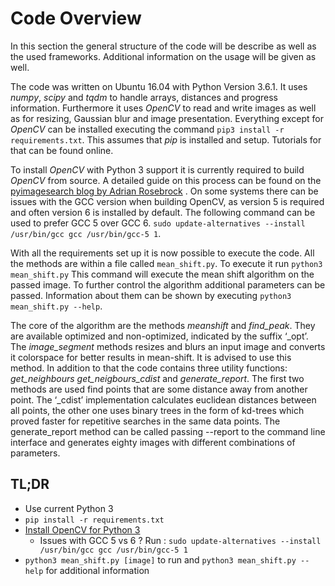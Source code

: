 # Code Overview
In this section the general structure of the code will be describe as well as the used frameworks. Additional information on the usage will be given as well. 

The code was written on Ubuntu 16.04 with Python Version 3.6.1. It uses *numpy*, *scipy* and *tqdm* to handle arrays, distances and progress information. Furthermore it uses *OpenCV* to read and write images as well as for resizing, Gaussian blur and image presentation. Everything except for *OpenCV* can be installed executing the command `pip3 install -r requirements.txt`.
This assumes that *pip* is installed and setup. Tutorials for that can be found online. 

To install *OpenCV* with Python 3 support it is currently required to build *OpenCV* from source. A detailed guide on this process can be found on the [pyimagesearch blog by Adrian Rosebrock](http://www.pyimagesearch.com/2016/10/24/ubuntu-16-04-how-to-install-opencv/) . 
On some systems there can be issues with the GCC version when building OpenCV, as version 5 is required and often version 6 is installed by default. The following command can be used to prefer GCC 5 over GCC 6. `sudo update-alternatives --install /usr/bin/gcc gcc /usr/bin/gcc-5 1`.

With all the requirements set up it is now possible to execute the code. All the methods are within a file called `mean_shift.py`. To execute it run `python3 mean_shift.py` This command will execute the mean shift algorithm on the passed image. To further control the algorithm additional parameters can be passed. Information about them can be shown by executing `python3 mean_shift.py --help`. 

The core of the algorithm are the methods *meanshift* and *find_peak*. They are available optimized and non-optimized, indicated by the suffix ‘_opt’. The *image_segment* methods resizes and blurs an input image and converts it colorspace for better results in mean-shift. It is advised to use this method. In addition to that the code contains three utility functions: *get_neighbours* *get_neigbours_cdist* and *generate_report*. The first two methods are used find points that are some distance away from another point. The ‘_cdist’ implementation calculates euclidean distances between all points, the other one uses binary trees in the form of kd-trees which proved faster for repetitive searches in the same data points. The generate_report method can be called passing --report to the command line interface and generates eighty images with different combinations of parameters.

## TL;DR

- Use current Python 3
- `pip install -r requirements.txt`
- [Install OpenCV for Python 3](http://www.pyimagesearch.com/2016/10/24/ubuntu-16-04-how-to-install-opencv/)
  - Issues with GCC 5 vs 6 ? Run : `sudo update-alternatives --install /usr/bin/gcc gcc /usr/bin/gcc-5 1`
- `python3 mean_shift.py [image]` to run and `python3 mean_shift.py --help` for additional information
